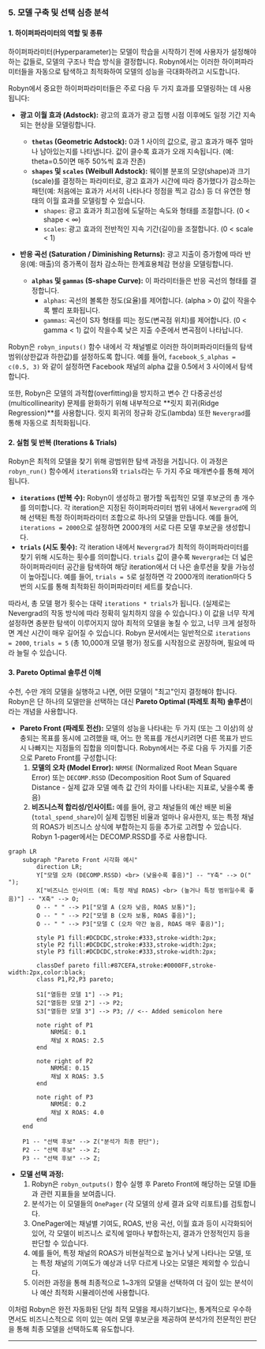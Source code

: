 
### 5. 모델 구축 및 선택 심층 분석

#### **1. 하이퍼파라미터의 역할 및 종류**

하이퍼파라미터(Hyperparameter)는 모델이 학습을 시작하기 전에 사용자가 설정해야 하는 값들로, 모델의 구조나 학습 방식을 결정합니다. Robyn에서는 이러한 하이퍼파라미터들을 자동으로 탐색하고 최적화하여 모델의 성능을 극대화하려고 시도합니다.

Robyn에서 중요한 하이퍼파라미터들은 주로 다음 두 가지 효과를 모델링하는 데 사용됩니다:

* **광고 이월 효과 (Adstock):** 광고의 효과가 광고 집행 시점 이후에도 일정 기간 지속되는 현상을 모델링합니다.
    * **`thetas` (Geometric Adstock):** 0과 1 사이의 값으로, 광고 효과가 매주 얼마나 남아있는지를 나타냅니다. 값이 클수록 효과가 오래 지속됩니다. (예: theta=0.5이면 매주 50%씩 효과 잔존)
    * **`shapes` 및 `scales` (Weibull Adstock):** 웨이블 분포의 모양(shape)과 크기(scale)를 결정하는 파라미터로, 광고 효과가 시간에 따라 증가했다가 감소하는 패턴(예: 처음에는 효과가 서서히 나타나다 정점을 찍고 감소) 등 더 유연한 형태의 이월 효과를 모델링할 수 있습니다.
        * `shapes`: 광고 효과가 최고점에 도달하는 속도와 형태를 조절합니다. (0 < shape < ∞)
        * `scales`: 광고 효과의 전반적인 지속 기간(길이)을 조절합니다. (0 < scale < 1)

* **반응 곡선 (Saturation / Diminishing Returns):** 광고 지출이 증가함에 따라 반응(예: 매출)의 증가폭이 점차 감소하는 한계효용체감 현상을 모델링합니다.
    * **`alphas` 및 `gammas` (S-shape Curve):** 이 파라미터들은 반응 곡선의 형태를 결정합니다.
        * `alphas`: 곡선의 볼록한 정도(요율)를 제어합니다. (alpha > 0) 값이 작을수록 빨리 포화됩니다.
        * `gammas`: 곡선이 S자 형태를 띠는 정도(변곡점 위치)를 제어합니다. (0 < gamma < 1) 값이 작을수록 낮은 지출 수준에서 변곡점이 나타납니다.

Robyn은 `robyn_inputs()` 함수 내에서 각 채널별로 이러한 하이퍼파라미터들의 탐색 범위(상한값과 하한값)를 설정하도록 합니다. 예를 들어, `facebook_S_alphas = c(0.5, 3)` 와 같이 설정하면 Facebook 채널의 alpha 값을 0.5에서 3 사이에서 탐색합니다.

또한, Robyn은 모델의 과적합(overfitting)을 방지하고 변수 간 다중공선성(multicollinearity) 문제를 완화하기 위해 내부적으로 **릿지 회귀(Ridge Regression)**를 사용합니다. 릿지 회귀의 정규화 강도(lambda) 또한 `Nevergrad`를 통해 자동으로 최적화됩니다.

#### **2. 실험 및 반복 (Iterations & Trials)**

Robyn은 최적의 모델을 찾기 위해 광범위한 탐색 과정을 거칩니다. 이 과정은 `robyn_run()` 함수에서 `iterations`와 `trials`라는 두 가지 주요 매개변수를 통해 제어됩니다.

* **`iterations` (반복 수):** Robyn이 생성하고 평가할 독립적인 모델 후보군의 총 개수를 의미합니다. 각 iteration은 지정된 하이퍼파라미터 범위 내에서 `Nevergrad`에 의해 선택된 특정 하이퍼파라미터 조합으로 하나의 모델을 만듭니다. 예를 들어, `iterations = 2000`으로 설정하면 2000개의 서로 다른 모델 후보군을 생성합니다.
* **`trials` (시도 횟수):** 각 iteration 내에서 `Nevergrad`가 최적의 하이퍼파라미터를 찾기 위해 시도하는 횟수를 의미합니다. `trials` 값이 클수록 `Nevergrad`는 더 넓은 하이퍼파라미터 공간을 탐색하여 해당 iteration에서 더 나은 솔루션을 찾을 가능성이 높아집니다. 예를 들어, `trials = 5`로 설정하면 각 2000개의 iteration마다 5번의 시도를 통해 최적화된 하이퍼파라미터 세트를 찾습니다.

따라서, 총 모델 평가 횟수는 대략 `iterations * trials`가 됩니다. (실제로는 Nevergrad의 작동 방식에 따라 정확히 일치하지 않을 수 있습니다.) 이 값을 너무 작게 설정하면 충분한 탐색이 이루어지지 않아 최적의 모델을 놓칠 수 있고, 너무 크게 설정하면 계산 시간이 매우 길어질 수 있습니다. Robyn 문서에서는 일반적으로 `iterations = 2000`, `trials = 5` (총 10,000개 모델 평가) 정도를 시작점으로 권장하며, 필요에 따라 늘릴 수 있습니다.

#### **3. Pareto Optimal 솔루션 이해**

수천, 수만 개의 모델을 실행하고 나면, 어떤 모델이 "최고"인지 결정해야 합니다. Robyn은 단 하나의 모델만을 선택하는 대신 **Pareto Optimal (파레토 최적) 솔루션**이라는 개념을 사용합니다.

* **Pareto Front (파레토 전선):** 모델의 성능을 나타내는 두 가지 (또는 그 이상)의 상충되는 목표를 동시에 고려했을 때, 어느 한 목표를 개선시키려면 다른 목표가 반드시 나빠지는 지점들의 집합을 의미합니다. Robyn에서는 주로 다음 두 가지를 기준으로 Pareto Front를 구성합니다:
    1.  **모델의 오차 (Model Error):** `NRMSE` (Normalized Root Mean Square Error) 또는 `DECOMP.RSSD` (Decomposition Root Sum of Squared Distance - 실제 값과 모델 예측 값 간의 차이를 나타내는 지표로, 낮을수록 좋음)
    2.  **비즈니스적 합리성/인사이트:** 예를 들어, 광고 채널들의 예산 배분 비율(`total_spend_share`)이 실제 집행된 비율과 얼마나 유사한지, 또는 특정 채널의 ROAS가 비즈니스 상식에 부합하는지 등을 추가로 고려할 수 있습니다. Robyn 1-pager에서는 DECOMP.RSSD를 주로 사용합니다.

```mermaid
graph LR
    subgraph "Pareto Front 시각화 예시"
        direction LR;
        Y["모델 오차 (DECOMP.RSSD) <br> (낮을수록 좋음)"] -- "Y축" --> O(" ");
        X["비즈니스 인사이트 (예: 특정 채널 ROAS) <br> (높거나 특정 범위일수록 좋음)"] -- "X축" --> O;
        O -- " " --> P1["모델 A (오차 낮음, ROAS 보통)"];
        O -- " " --> P2["모델 B (오차 보통, ROAS 좋음)"];
        O -- " " --> P3["모델 C (오차 약간 높음, ROAS 매우 좋음)"];

        style P1 fill:#DCDCDC,stroke:#333,stroke-width:2px;
        style P2 fill:#DCDCDC,stroke:#333,stroke-width:2px;
        style P3 fill:#DCDCDC,stroke:#333,stroke-width:2px;

        classDef pareto fill:#87CEFA,stroke:#0000FF,stroke-width:2px,color:black;
        class P1,P2,P3 pareto;

        S1["열등한 모델 1"] --> P1;
        S2["열등한 모델 2"] --> P2;
        S3["열등한 모델 3"] --> P3; // <-- Added semicolon here

        note right of P1
            NRMSE: 0.1
            채널 X ROAS: 2.5
        end

        note right of P2
            NRMSE: 0.15
            채널 X ROAS: 3.5
        end

        note right of P3
            NRMSE: 0.2
            채널 X ROAS: 4.0
        end
    end

    P1 -- "선택 후보" --> Z("분석가 최종 판단");
    P2 -- "선택 후보" --> Z;
    P3 -- "선택 후보" --> Z;
```

* **모델 선택 과정:**
    1.  Robyn은 `robyn_outputs()` 함수 실행 후 Pareto Front에 해당하는 모델 ID들과 관련 지표들을 보여줍니다.
    2.  분석가는 이 모델들의 `OnePager` (각 모델의 상세 결과 요약 리포트)를 검토합니다.
    3.  OnePager에는 채널별 기여도, ROAS, 반응 곡선, 이월 효과 등이 시각화되어 있어, 각 모델이 비즈니스 로직에 얼마나 부합하는지, 결과가 안정적인지 등을 판단할 수 있습니다.
    4.  예를 들어, 특정 채널의 ROAS가 비현실적으로 높거나 낮게 나타나는 모델, 또는 특정 채널의 기여도가 예상과 너무 다르게 나오는 모델은 제외할 수 있습니다.
    5.  이러한 과정을 통해 최종적으로 1~3개의 모델을 선택하여 더 깊이 있는 분석이나 예산 최적화 시뮬레이션에 사용합니다.

이처럼 Robyn은 완전 자동화된 단일 최적 모델을 제시하기보다는, 통계적으로 우수하면서도 비즈니스적으로 의미 있는 여러 모델 후보군을 제공하여 분석가의 전문적인 판단을 통해 최종 모델을 선택하도록 유도합니다.

---
